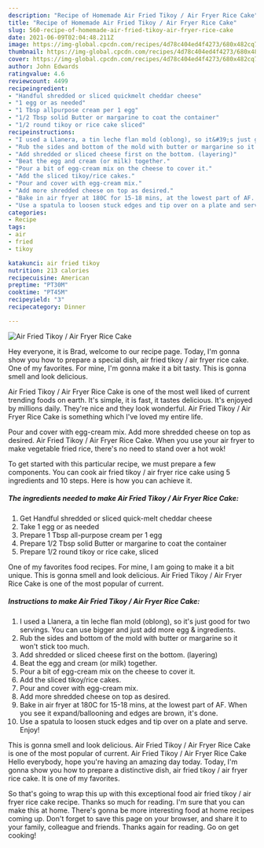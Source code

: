 ```yaml
---
description: "Recipe of Homemade Air Fried Tikoy / Air Fryer Rice Cake"
title: "Recipe of Homemade Air Fried Tikoy / Air Fryer Rice Cake"
slug: 560-recipe-of-homemade-air-fried-tikoy-air-fryer-rice-cake
date: 2021-06-09T02:04:48.211Z
image: https://img-global.cpcdn.com/recipes/4d78c404ed4f4273/680x482cq70/air-fried-tikoy-air-fryer-rice-cake-recipe-main-photo.jpg
thumbnail: https://img-global.cpcdn.com/recipes/4d78c404ed4f4273/680x482cq70/air-fried-tikoy-air-fryer-rice-cake-recipe-main-photo.jpg
cover: https://img-global.cpcdn.com/recipes/4d78c404ed4f4273/680x482cq70/air-fried-tikoy-air-fryer-rice-cake-recipe-main-photo.jpg
author: John Edwards
ratingvalue: 4.6
reviewcount: 4499
recipeingredient:
- "Handful shredded or sliced quickmelt cheddar cheese"
- "1 egg or as needed"
- "1 Tbsp allpurpose cream per 1 egg"
- "1/2 Tbsp solid Butter or margarine to coat the container"
- "1/2 round tikoy or rice cake sliced"
recipeinstructions:
- "I used a Llanera, a tin leche flan mold (oblong), so it&#39;s just good for two servings. You can use bigger and just add more egg &amp; ingredients."
- "Rub the sides and bottom of the mold with butter or margarine so it won&#39;t stick too much."
- "Add shredded or sliced cheese first on the bottom. (layering)"
- "Beat the egg and cream (or milk) together."
- "Pour a bit of egg-cream mix on the cheese to cover it."
- "Add the sliced tikoy/rice cakes."
- "Pour and cover with egg-cream mix."
- "Add more shredded cheese on top as desired."
- "Bake in air fryer at 180C for 15-18 mins, at the lowest part of AF. When you see it expand/ballooning and edges are brown, it&#39;s done."
- "Use a spatula to loosen stuck edges and tip over on a plate and serve. Enjoy!"
categories:
- Recipe
tags:
- air
- fried
- tikoy

katakunci: air fried tikoy 
nutrition: 213 calories
recipecuisine: American
preptime: "PT30M"
cooktime: "PT45M"
recipeyield: "3"
recipecategory: Dinner

---
```



![Air Fried Tikoy / Air Fryer Rice Cake](https://img-global.cpcdn.com/recipes/4d78c404ed4f4273/680x482cq70/air-fried-tikoy-air-fryer-rice-cake-recipe-main-photo.jpg)

Hey everyone, it is Brad, welcome to our recipe page. Today, I'm gonna show you how to prepare a special dish, air fried tikoy / air fryer rice cake. One of my favorites. For mine, I'm gonna make it a bit tasty. This is gonna smell and look delicious.

Air Fried Tikoy / Air Fryer Rice Cake is one of the most well liked of current trending foods on earth. It's simple, it is fast, it tastes delicious. It's enjoyed by millions daily. They're nice and they look wonderful. Air Fried Tikoy / Air Fryer Rice Cake is something which I've loved my entire life.

Pour and cover with egg-cream mix. Add more shredded cheese on top as desired. Air Fried Tikoy / Air Fryer Rice Cake. When you use your air fryer to make vegetable fried rice, there&#39;s no need to stand over a hot wok!


To get started with this particular recipe, we must prepare a few components. You can cook air fried tikoy / air fryer rice cake using 5 ingredients and 10 steps. Here is how you can achieve it.

<!--inarticleads1-->

##### The ingredients needed to make Air Fried Tikoy / Air Fryer Rice Cake:

1. Get Handful shredded or sliced quick-melt cheddar cheese
1. Take 1 egg or as needed
1. Prepare 1 Tbsp all-purpose cream per 1 egg
1. Prepare 1/2 Tbsp solid Butter or margarine to coat the container
1. Prepare 1/2 round tikoy or rice cake, sliced


One of my favorites food recipes. For mine, I am going to make it a bit unique. This is gonna smell and look delicious. Air Fried Tikoy / Air Fryer Rice Cake is one of the most popular of current. 

<!--inarticleads2-->

##### Instructions to make Air Fried Tikoy / Air Fryer Rice Cake:

1. I used a Llanera, a tin leche flan mold (oblong), so it&#39;s just good for two servings. You can use bigger and just add more egg &amp; ingredients.
1. Rub the sides and bottom of the mold with butter or margarine so it won&#39;t stick too much.
1. Add shredded or sliced cheese first on the bottom. (layering)
1. Beat the egg and cream (or milk) together.
1. Pour a bit of egg-cream mix on the cheese to cover it.
1. Add the sliced tikoy/rice cakes.
1. Pour and cover with egg-cream mix.
1. Add more shredded cheese on top as desired.
1. Bake in air fryer at 180C for 15-18 mins, at the lowest part of AF. When you see it expand/ballooning and edges are brown, it&#39;s done.
1. Use a spatula to loosen stuck edges and tip over on a plate and serve. Enjoy!


This is gonna smell and look delicious. Air Fried Tikoy / Air Fryer Rice Cake is one of the most popular of current. Air Fried Tikoy / Air Fryer Rice Cake Hello everybody, hope you&#39;re having an amazing day today. Today, I&#39;m gonna show you how to prepare a distinctive dish, air fried tikoy / air fryer rice cake. It is one of my favorites. 

So that's going to wrap this up with this exceptional food air fried tikoy / air fryer rice cake recipe. Thanks so much for reading. I'm sure that you can make this at home. There's gonna be more interesting food at home recipes coming up. Don't forget to save this page on your browser, and share it to your family, colleague and friends. Thanks again for reading. Go on get cooking!
